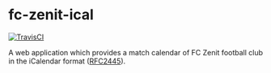 # fc-zenit-ical

[![TravisCI](https://travis-ci.org/igorbotian/fc-zenit-ical.svg?branch=master)](https://travis-ci.org/igorbotian/fc-zenit-ical)

A web application which provides a match calendar of FC Zenit football club in the iCalendar format ([RFC2445](https://tools.ietf.org/html/rfc2445)).
